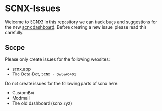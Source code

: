# SCNX-Issues
Welcome to SCNX! In this repository we can track bugs and suggestions for the new [scnx dashboard](https://scnx.app).
Before creating a new issue, please read this carefully.

## Scope
Please only create issues for the following websites:
* scnx.app
* The Beta-Bot, `SCNX • Beta#0401`

Do not create issues for the following parts of scnx here:
* CustomBot
* Modmail
* The old dashboard (scnx.xyz)


